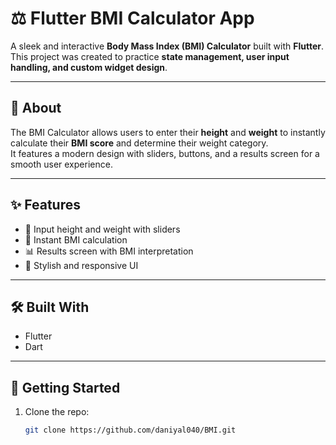 # ⚖️ Flutter BMI Calculator App

A sleek and interactive **Body Mass Index (BMI) Calculator** built with **Flutter**.  
This project was created to practice **state management, user input handling, and custom widget design**.

---

## 📖 About
The BMI Calculator allows users to enter their **height** and **weight** to instantly calculate their **BMI score** and determine their weight category.  
It features a modern design with sliders, buttons, and a results screen for a smooth user experience.

---

## ✨ Features
- 📏 Input height and weight with sliders  
- 🧮 Instant BMI calculation  
- 📊 Results screen with BMI interpretation  
- 🎨 Stylish and responsive UI  

---

## 🛠 Built With
- Flutter  
- Dart  

---

## 🚀 Getting Started

1. Clone the repo:
   ```bash
   git clone https://github.com/daniyal040/BMI.git
